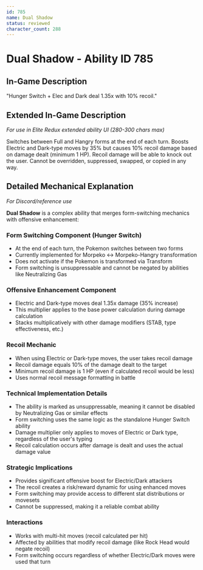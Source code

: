 ```yaml
---
id: 785
name: Dual Shadow
status: reviewed
character_count: 288
---
```


# Dual Shadow - Ability ID 785

## In-Game Description
"Hunger Switch + Elec and Dark deal 1.35x with 10% recoil."

## Extended In-Game Description
*For use in Elite Redux extended ability UI (280-300 chars max)*

Switches between Full and Hangry forms at the end of each turn. Boosts Electric and Dark-type moves by 35% but causes 10% recoil damage based on damage dealt (minimum 1 HP). Recoil damage will be able to knock out the user. Cannot be overridden, suppressed, swapped, or copied in any way.

## Detailed Mechanical Explanation
*For Discord/reference use*

**Dual Shadow** is a complex ability that merges form-switching mechanics with offensive enhancement:

### Form Switching Component (Hunger Switch)
- At the end of each turn, the Pokemon switches between two forms
- Currently implemented for Morpeko ↔ Morpeko-Hangry transformation
- Does not activate if the Pokemon is transformed via Transform
- Form switching is unsuppressable and cannot be negated by abilities like Neutralizing Gas

### Offensive Enhancement Component
- Electric and Dark-type moves deal 1.35x damage (35% increase)
- This multiplier applies to the base power calculation during damage calculation
- Stacks multiplicatively with other damage modifiers (STAB, type effectiveness, etc.)

### Recoil Mechanic
- When using Electric or Dark-type moves, the user takes recoil damage
- Recoil damage equals 10% of the damage dealt to the target
- Minimum recoil damage is 1 HP (even if calculated recoil would be less)
- Uses normal recoil message formatting in battle

### Technical Implementation Details
- The ability is marked as unsuppressable, meaning it cannot be disabled by Neutralizing Gas or similar effects
- Form switching uses the same logic as the standalone Hunger Switch ability
- Damage multiplier only applies to moves of Electric or Dark type, regardless of the user's typing
- Recoil calculation occurs after damage is dealt and uses the actual damage value

### Strategic Implications
- Provides significant offensive boost for Electric/Dark attackers
- The recoil creates a risk/reward dynamic for using enhanced moves
- Form switching may provide access to different stat distributions or movesets
- Cannot be suppressed, making it a reliable combat ability

### Interactions
- Works with multi-hit moves (recoil calculated per hit)
- Affected by abilities that modify recoil damage (like Rock Head would negate recoil)
- Form switching occurs regardless of whether Electric/Dark moves were used that turn